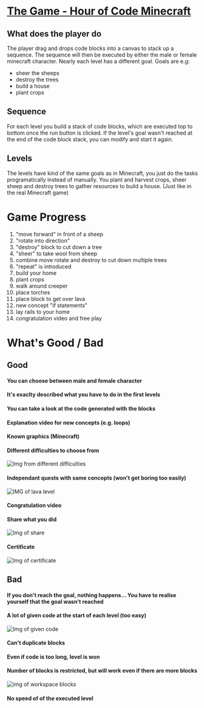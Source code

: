 # [The Game - Hour of Code Minecraft](https://code.org/minecraft)  

## What does the player do
The player drag and drops code blocks into a canvas to stack up a sequence. The sequence will then be executed by either the male or female minecraft character. Nearly each level has a different goal. Goals are e.g:
- sheer the sheeps
- destroy the trees
- build a house
- plant crops

## Sequence
For each level you build a stack of code blocks, which are executed top to bottom once the run button is clicked. If the level's goal wasn't reached at the end of the code block stack, you can modify and start it again.

## Levels
The levels have kind of the same goals as in Minecraft, you just do the tasks programatically instead of manually. You plant and harvest crops, sheer sheep and destroy trees to gather resources to build a house. (Just like in the real Minecraft game)

# Game Progress
1. "move forward" in front of a sheep
1. "rotate into direction"
1. "destroy" block to cut down a tree
1. "sheer" to take wool from sheep
1. combine move rotate and destroy to cut down multiple trees
1. "repeat" is introduced
1. build your home
1. plant crops
1. walk around creeper
1. place torches
1. place block to get over lava
1. new concept "if statements"
1. lay rails to your home
1. congratulation video and free play

# What's Good / Bad

## Good
#### You can choose between male and female character
#### It's exaclty described what you have to do in the first levels
#### You can take a look at the code generated with the blocks
#### Explanation video for new concepts (e.g. loops)
#### Known graphics (Minecraft)
#### Different difficulties to choose from

![Img from different difficulties](../img/codeOrg/difficulty.png)

#### Independant quests with same concepts (won't get boring too easily)

![IMG of lava level](../img/codeOrg/laval_level.png)

#### Congratulation video
#### Share what you did

![Img of share](../img/codeOrg/share.png)

#### Certificate

![Img of certificate](../img/codeOrg/certificate.png)


## Bad
#### If you don't reach the goal, nothing happens... You have to realise yourself that the goal wasn't reached
#### A lot of given code at the start of each level (too easy)

![Img of given code](../img/codeOrg/given_codes.png)

#### Can't duplicate blocks
#### Even if code is too long, level is won
#### Number of blocks is restricted, but will work even if there are more blocks

![img of workspace blocks](../img/codeOrg/restricted_blocks.png)

#### No speed of of the executed level


